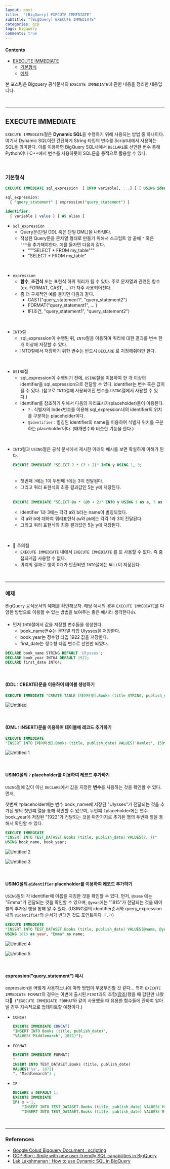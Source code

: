 ```yaml
---
layout: post
title:  "[BigQuery] EXECUTE IMMEDIATE"
subtitle: "[BigQuery] EXECUTE IMMEDIATE"
categories: gcp
tags: bigquery
comments: true
---
```


####  Contents
- [EXECUTE IMMEDIATE](#execute-immediate)
	- [기본형식](#기본형식)
	- [예제](#예제)

본 포스팅은 Bigquery 공식문서의 `EXECUTE IMMEDIATE`에 관한 내용을 정리한 내용입니다.

<br>

---

## EXECUTE IMMEDIATE

`EXECUTE IMMEDIATE`절은 **Dynamic SQL**을 수행하기 위해 사용되는 방법 중 하나이다. 여기서 Dynamic SQL이란 간단하게 String 타입의 변수를 Script내에서 사용하는 SQL을 의미한다. 이를 이용하면 BigQuery SQL내에서 `DECLARE`로 선언한 변수 통해 Python이나 C++에서 변수를 사용하듯이 SQL문을 동적으로 활용할 수 있다. 

<br>

### 기본형식

```sql
EXECUTE IMMEDIATE sql_expression  [ INTO variable[, ...] ] [ USING identifier[, ...] ];

sql_expression:
  { "query_statement" | expression("query_statement") }

identifier:
  { variable | value } [ AS alias ]
```

- `sql_expression`
    - Query문(단일 DDL 혹은 단일 DML)을 나타낸다.
    - 작성한 Query문을 문자열 형태로 만들기 위해서  스크립트 양 끝에 `"` 혹은 `"""`을 추가해야한다. 예를 들자면 다음과 같다.
        - """SELECT * FROM my_table"""
        - "SELECT * FROM my_table"

<br>

- `expression`
    - **함수**, **조건식** 또는 표현식 하위 쿼리가 될 수 있다. 주로 문자열과 관련된 함수(ex. FORMAT, CAST, ... )가 자주 사용되어진다.
    - 좀 더 구체적인 예를 들자면 다음과 같다.
        - CAST("query_statement1", "query_statement2")
        - FORMAT("query_statement1", ... )
        - IF(조건, "query_statement1", "query_statement2")

<br>

- `INTO`절
    - sql_expression이 수행된 뒤, `INTO`절을 이용하여 쿼리에 대한 결과를 변수 한 개 이상에 저장할 수 있다.
    - INTO절에서 저장하기 위한 변수는 반드시 `DECLARE` 로 지정해줘야만 한다.

<br>

- `USING`절
    - sql_expression이 수행되기 전에, `USING`절을 이용하여 한 개 이상의 identifier을 sql_expression으로 전달할 수 있다. identifier는 변수 혹은 값이 될 수 있다. (참고로 `INTO`절에 사용되어진 변수를 `USING`절에서 사용할 수 있다.)
    - identifier를 참조하기 위해서 다음의 자리표시자(placeholder)들이 이용된다.
        - `?` : 식별자의 Index번호를 이용해 sql_expression내의 identifier의 위치를 구분하는 placeholder이다.
        - `@identifier`  :  별칭된 identifier의 name을 이용하여 식별자 위치를 구분하는 placeholder이다. (매개변수와 비슷한 기능을 한다.)


<br>

- `INTO`절과 `USING`절은  공식 문서에서 제시한 아래의 예시를 보면 확실하게 이해가 된다.
	
	```sql
   EXECUTE IMMEDIATE "SELECT ? * (? + 2)" INTO y USING 1, 3;
   ```

	<br>
	
	 - 첫번째 `?`에는 1이 두번째 `?`에는 3이 전달된다.
	 - 그리고 쿼리 표현식의 최종 결과값인 5는 y에 저장된다.

	<br>

	```sql
	EXECUTE IMMEDIATE "SELECT @a * (@b + 2)" INTO y USING 1 as a, 3 as b;
	```

	- identifier 1과 3에는 각각 a와 b라는 name이 별칭되었다.
	- 각 a와 b에 대하여 쿼리표현식 `@a`와 `@b`에는 각각 1과 3이 전달된다.
	- 그리고 쿼리 표현식의 최종 결과값인 5는 y에 저장된다.

<br>

- 🔔 주의점
    - `EXECUTE IMMEDIATE` 내에서  `EXECUTE IMMEDIATE` 를 또 사용할 수 없다. 즉 중첩되게끔 사용할 수 없다.
    - 쿼리의 결과로 행이 0개가 반환되면 `INTO`절에는 `NULL`이 저장된다.

<br>

---

### 예제

BigQuery 공식문서의 예제를 확인해보자. 해당 예시의 경우 `EXECUTE IMMEDIATE`를 다양한 방법으로 이용할 수 있는 방법을 보여주는 좋은 예시라 생각한다👍.

- 먼저 `INTO`절에서 값을 저장할 변수들을 생성한다.
    - book_name변수는 문자열 타입 Ulysses을 저장한다.
    - book_year는 정수형 타입 1922 값을 저장한다.
    - first_date는 정수형 타입 변수로 선언만 되었다.

```sql
DECLARE book_name STRING DEFAULT 'Ulysses';
DECLARE book_year INT64 DEFAULT 1922;
DECLARE first_date INT64;
```

<br>

####  (DDL : CREATE)문을 이용하여 테이블 생성하기

```sql
EXECUTE IMMEDIATE "CREATE TABLE [데이터셋].Books (title STRING, publish_date INT64)";
```

![Untitled](https://user-images.githubusercontent.com/53929665/122757484-a6e62d80-d2d2-11eb-8d55-c4c0770857f9.png)

<br>

####  (DML : INSERT)문을 이용하여 테이블에 레코드 추가하기

```sql
EXECUTE IMMEDIATE 
"INSERT INTO [데이터셋].Books (title, publish_date) VALUES('Hamlet', 1599)";
```

![Untitled 1](https://user-images.githubusercontent.com/53929665/122757470-a483d380-d2d2-11eb-8a88-d370cc7fab85.png)

<br>

####  USING절의 `?` placeholder를 이용하여 레코드 추가하기

`USING`절에 값이 아닌 `DECLARE`에서 값을 지정한 **변수**를 사용하는 것을 확인할 수 있다. 먼저, 

첫번째 `?`placeholder에는 변수 book_name에 저장된 "Ulysses"가 전달되는 것을 추가된 행의 첫번쨰 열을 통해 확인할 수 있으며,  두번쨰 `?`placeholder에는 변수 book_year에 저장된 "1922"가 전달되는 것을 마찬가지로 추가된 행의 두번째 열을 통해서 확인할 수 있다. 

```sql
EXECUTE IMMEDIATE
"INSERT INTO TEST_DATASET.Books (title, publish_date) VALUES(?, ?)"
USING book_name, book_year;
```

![Untitled 2](https://user-images.githubusercontent.com/53929665/122757476-a5b50080-d2d2-11eb-964e-4d0eb836eb72.png)

![Untitled 3](https://user-images.githubusercontent.com/53929665/122757478-a5b50080-d2d2-11eb-9806-c3f61e13c9f1.png)

<br>

####  USING절의 `@identifier` placeholder를 이용하여 레코드 추가하기

`USING`절의 각 identifier에 이름을 지칭한 것을 확인할 수 있다. 먼저, `@name` 에는 "Emma"가 전달되는 것을 확인할 수 있으며, `@year`에는 "1815"가 전달되는 것을 테이블의 추가된 행을 통해 알 수 있다. (USING절의 identifier순서와 query_expression내의 `@identifier`의 순서가 반대인 것도 포인트이다 ㅋ.ㅋ)

```sql
EXECUTE IMMEDIATE
"INSERT INTO TEST_DATASET.Books (title, publish_date) VALUES(@name, @year)"
USING 1815 as year, "Emma" as name;
```

![Untitled 4](https://user-images.githubusercontent.com/53929665/122757480-a64d9700-d2d2-11eb-81b6-247c8135b9bd.png)


![Untitled 5](https://user-images.githubusercontent.com/53929665/122757482-a64d9700-d2d2-11eb-8074-d1e8822b3939.png)

<br>

####  expression("query_statement") 예시

 expression을 어떻게 사용하느냐에 따라 방법이 무궁무진할 것 같다... 특히 `EXECUTE IMMEDIATE FORMAT`의 경우는 이번에 출시된 `PIVOT`과의 조합([참조](https://towardsdatascience.com/how-to-use-dynamic-sql-in-bigquery-8c04dcc0f0de))했을 때 감탄만 나왔다🙊.  (*`EXECUTE IMMEDIATE FORMAT`와 같이 사용했을 때 유용한 함수들에 관하여 알아낼 경우 지속적으로 업데이트할 예정이다.)

   - `CONCAT`

	  ```sql
	  EXECUTE IMMEDIATE CONCAT(
	  "INSERT INTO Books (title, publish_date)", 
	  "VALUES('Middlemarch', 1871)");
	  ```

   - `FORMAT`

	  ```sql
	  EXECUTE IMMEDIATE FORMAT(
	  "
	  INSERT INTO TEST_DATASET.Books (title, publish_date) 
	  VALUES('%s', 1871)
	  ", "Middlemarch") ;
	  ```

   - `IF`

	  ```sql
	  DECLARE x DEFAULT 1;
	  EXECUTE IMMEDIATE 
	  IF( x = 1, 
	      "INSERT INTO TEST_DATASET.Books (title, publish_date) VALUES('Hamlet', 1599)", 
	      "INSERT INTO TEST_DATASET.Books (title, publish_date) VALUES('Emma', 1815)") ;
	  ```

<br>

---

### References

- [Google Colud Bigquery Document : scripting](https://cloud.google.com/bigquery/docs/reference/standard-sql/scripting#execute_immediate)
- [GCP Blog : Smile with new user-friendly SQL capabilities in BigQuery](https://cloud.google.com/blog/topics/developers-practitioners/smile-new-user-friendly-sql-capabilities-bigquery)
- [Lak Lakshmanan : How to use Dynamic SQL in BigQuery](https://towardsdatascience.com/how-to-use-dynamic-sql-in-bigquery-8c04dcc0f0de)

